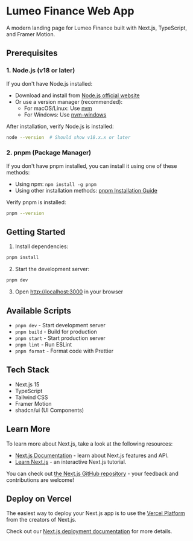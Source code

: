 # Lumeo Finance Web App

A modern landing page for Lumeo Finance built with Next.js, TypeScript, and Framer Motion.

## Prerequisites

### 1. Node.js (v18 or later)

If you don't have Node.js installed:

- Download and install from [Node.js official website](https://nodejs.org/)
- Or use a version manager (recommended):
    - For macOS/Linux: Use [nvm](https://github.com/nvm-sh/nvm#installing-and-updating)
    - For Windows: Use [nvm-windows](https://github.com/coreybutler/nvm-windows#installation--upgrades)

After installation, verify Node.js is installed:

```bash
node --version  # Should show v18.x.x or later
```

### 2. pnpm (Package Manager)

If you don't have pnpm installed, you can install it using one of these methods:

- Using npm: `npm install -g pnpm`
- Using other installation methods: [pnpm Installation Guide](https://pnpm.io/installation)

Verify pnpm is installed:

```bash
pnpm --version
```

## Getting Started

1. Install dependencies:

```bash
pnpm install
```

2. Start the development server:

```bash
pnpm dev
```

3. Open [http://localhost:3000](http://localhost:3000) in your browser

## Available Scripts

- `pnpm dev` - Start development server
- `pnpm build` - Build for production
- `pnpm start` - Start production server
- `pnpm lint` - Run ESLint
- `pnpm format` - Format code with Prettier

## Tech Stack

- Next.js 15
- TypeScript
- Tailwind CSS
- Framer Motion
- shadcn/ui (UI Components)

## Learn More

To learn more about Next.js, take a look at the following resources:

- [Next.js Documentation](https://nextjs.org/docs) - learn about Next.js features and API.
- [Learn Next.js](https://nextjs.org/learn) - an interactive Next.js tutorial.

You can check out [the Next.js GitHub repository](https://github.com/vercel/next.js) - your feedback and contributions are welcome!

## Deploy on Vercel

The easiest way to deploy your Next.js app is to use the [Vercel Platform](https://vercel.com/new?utm_medium=default-template&filter=next.js&utm_source=create-next-app&utm_campaign=create-next-app-readme) from the creators of Next.js.

Check out our [Next.js deployment documentation](https://nextjs.org/docs/app/building-your-application/deploying) for more details.

